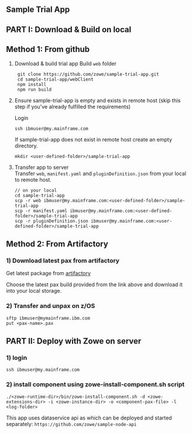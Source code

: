 ## Sample Trial App

## PART I: Download & Build on local

## Method 1: From github
1) Download & build trial app
   Build `web` folder
   ```
    git clone https://github.com/zowe/sample-trial-app.git
    cd sample-trial-app/webClient
    npm install
    npm run build
   ```

2) Ensure sample-trial-app is empty and exists in remote host (skip this step if you've already fulfilled the requirements)

   Login
   ```
   ssh ibmuser@my.mainframe.com
   ```

   If sample-trial-app does not exist in remote host create an empty directory.
   ```
   mkdir <user-defined-folder>/sample-trial-app
   ```

3) Transfer app to server  
   Transfer `web`, `manifest.yaml` and `pluginDefinition.json` from your local to remote host.
   ```
   // on your local
   cd sample-trial-app
   scp -r web ibmuser@my.mainframe.com:<user-defined-folder>/sample-trial-app
   scp -r manifest.yaml ibmuser@my.mainframe.com:<user-defined-folder>/sample-trial-app
   scp -r pluginDefinition.json ibmuser@my.mainframe.com:<user-defined-folder>/sample-trial-app
   ```
## Method 2: From Artifactory
### 1) Download latest pax from artifactory
Get latest package from [artifactory](https://zowe.jfrog.io/zowe/libs-snapshot-local/org/zowe/sample-trial-app/)

Choose the latest pax build provided from the link above and download it into your local storage.

### 2) Transfer and unpax on z/OS
```
sftp ibmuser@mymainframe.ibm.com
put <pax-name>.pax
```


## PART II: Deploy with Zowe on server

### 1) login
```  
ssh ibmuser@my.mainframe.com       
```

### 2) install component using zowe-install-component.sh script
```
./<zowe-runtime-dir>/bin/zowe-install-component.sh -d <zowe-extensions-dir> -i <zowe-instance-dir> -o <component-pax-file> -l <log-folder>
```

This app uses dataservice api as which can be deployed and started separately:
`https://github.com/zowe/sample-node-api`
